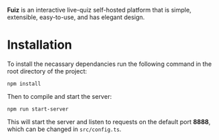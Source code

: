 **Fuiz** is an interactive live-quiz self-hosted platform that is simple, extensible, easy-to-use, and has elegant design.

# Installation

To install the necassary dependancies run the following command in the root directory of the project:

<pre><code style="word-break: break-all">npm install</code></pre>

Then to compile and start the server:

<pre><code style="word-break: break-all">npm run start-server</code></pre>

This will start the server and listen to requests on the default port **8888**, which can be changed in `src/config.ts`.